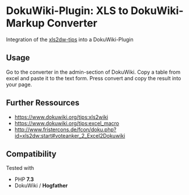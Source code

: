 # DokuWiki-Plugin: XLS to DokuWiki-Markup Converter

Integration of the [xls2dw-tips](https://www.dokuwiki.org/tips:xls2wiki) into a DokuWiki-Plugin

## Usage
Go to the converter in the admin-section of DokuWiki. Copy a table from excel and paste it to the text form. Press convert and copy the result into your page.

## Further Ressources

* https://www.dokuwiki.org/tips:xls2wiki
* https://www.dokuwiki.org/tips:excel_macro
* http://www.fristercons.de/fcon/doku.php?id=xls2dw:start#voteanker_2_Excel2Dokuwiki


## Compatibility

Tested with
* PHP **7.3**
* DokuWiki / **Hogfather**
